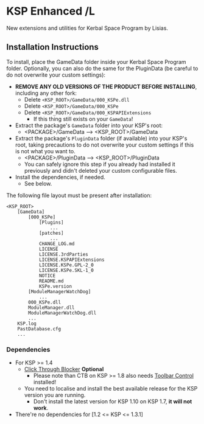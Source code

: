 # KSP Enhanced /L

New extensions and utilities for Kerbal Space Program by Lisias.


## Installation Instructions

To install, place the GameData folder inside your Kerbal Space Program folder. Optionally, you can also do the same for the PluginData (be careful to do not overwrite your custom settings):

* **REMOVE ANY OLD VERSIONS OF THE PRODUCT BEFORE INSTALLING**, including any other fork:
	+ Delete `<KSP_ROOT>/GameData/000_KSPe.dll`
	+ Delete `<KSP_ROOT>/GameData/000_KSPe`
	+ Delete `<KSP_ROOT>/GameData/000_KSPAPIExtensions`
		- If this thing still exists on your `GameData`! 
* Extract the package's `GameData` folder into your KSP's root:
	+ \<PACKAGE>/GameData --> \<KSP_ROOT>/GameData
* Extract the package's `PluginData` folder (if available) into your KSP's root, taking precautions to do not overwrite your custom settings if this is not what you want to.
	+ \<PACKAGE>/PluginData --> \<KSP_ROOT>/PluginData
	+ You can safely ignore this step if you already had installed it previously and didn't deleted your custom configurable files.
* Install the dependencies, if needed.
	+ See below. 

The following file layout must be present after installation:

```
<KSP_ROOT>
	[GameData]
		[000_KSPe]
			[Plugins]
				...
			[patches]
				...
			CHANGE_LOG.md
			LICENSE
			LICENSE.3rdParties
			LICENSE.KSPAPIExtensions
			LICENSE.KSPe.GPL-2_0
			LICENSE.KSPe.SKL-1_0
			NOTICE
			README.md
			KSPe.version
		[ModuleManagerWatchDog]
			...
		000_KSPe.dll
		ModuleManager.dll
		ModuleManagerWatchDog.dll
		...
	KSP.log
	PastDatabase.cfg
	...
```

### Dependencies

* For KSP >= 1.4
	+ [Click Through Blocker](https://forum.kerbalspaceprogram.com/index.php?/topic/170747-151-click-through-blocker/) **Optional**
		- Please note than CTB on KSP >= 1.8 also needs [Toolbar Control](https://forum.kerbalspaceprogram.com/index.php?/topic/169509-19x-toolbar-controller-for-modders/) installed! 
	+ You need to localise and install the best available release for the KSP version you are running.
		- Don't install the latest version for KSP 1.10 on KSP 1.7, **it will not work**.
* There're no dependencies for [1.2 <= KSP <= 1.3.1]
